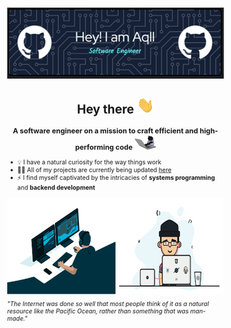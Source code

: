 ![logo](https://github.com/Aqll/Aqll/blob/main/banner.png)
<h1 align="center">Hey there <img src="https://github.com/Aqll/imgs/blob/main/3.gif" width="40"></h1>
<h3 align="center">A software engineer on a mission to craft efficient and high-performing code <img src="https://github.com/Aqll/imgs/blob/main/2.gif" width="50"></h3>




- 💡 I have a natural curiosity for the way things work
- 👨‍💻 All of my projects are currently being updated [here](https://aqll.github.io)
- ⚡ I find myself captivated by the intricacies of __systems programming__ and __backend development__


<div style="display: flex; width: 100%;">
    <img style="flex: 1;" alt="coding" height="225" width="49%" src="https://github.com/Aqll/imgs/blob/main/4.gif">
    <img style="flex: 1;" alt="coding" width="49%" src="https://github.com/Aqll/imgs/blob/main/1.gif">
</div>

_"The Internet was done so well that most people think of it as a natural resource like the
Pacific Ocean, rather than something that was man-made."_
